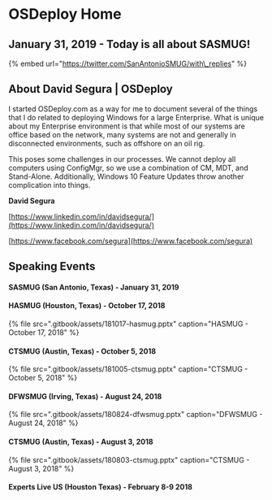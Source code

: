 # OSDeploy Home

## January 31, 2019 - Today is all about SASMUG!

{% embed url="https://twitter.com/SanAntonioSMUG/with\_replies" %}





## About David Segura \| OSDeploy

I started OSDeploy.com as a way for me to document several of the things that I do related to deploying Windows for a large Enterprise.  What is unique about my Enterprise environment is that while most of our  systems are office based on the network, many systems are not and generally in disconnected environments, such as offshore on an oil rig.

This poses some challenges in our processes.  We cannot deploy all computers using ConfigMgr, so we use a combination of CM, MDT, and Stand-Alone.  Additionally, Windows 10 Feature Updates throw another complication into things.

**David Segura**

[https://www.linkedin.com/in/davidsegura/](https://www.linkedin.com/in/davidsegura/)

[https://www.facebook.com/segura](https://www.facebook.com/segura)

## Speaking Events

#### SASMUG \(San Antonio, Texas\) - January 31, 2019



#### HASMUG \(Houston, Texas\) - October 17, 2018

{% file src=".gitbook/assets/181017-hasmug.pptx" caption="HASMUG - October 17, 2018" %}

#### CTSMUG \(Austin, Texas\) - October 5, 2018

{% file src=".gitbook/assets/181005-ctsmug.pptx" caption="CTSMUG - October 5, 2018" %}

#### DFWSMUG \(Irving, Texas\) - August 24, 2018

{% file src=".gitbook/assets/180824-dfwsmug.pptx" caption="DFWSMUG - August 24, 2018" %}

#### CTSMUG \(Austin, Texas\) - August 3, 2018

{% file src=".gitbook/assets/180803-ctsmug.pptx" caption="CTSMUG - August 3, 2018" %}

#### Experts Live US \(Houston Texas\) - February 8-9 2018



